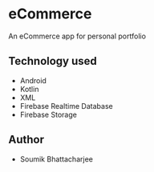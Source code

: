 # eCommerce
An eCommerce app for personal portfolio

## Technology used
- Android
- Kotlin
- XML
- Firebase Realtime Database
- Firebase Storage

## Author
- Soumik Bhattacharjee
